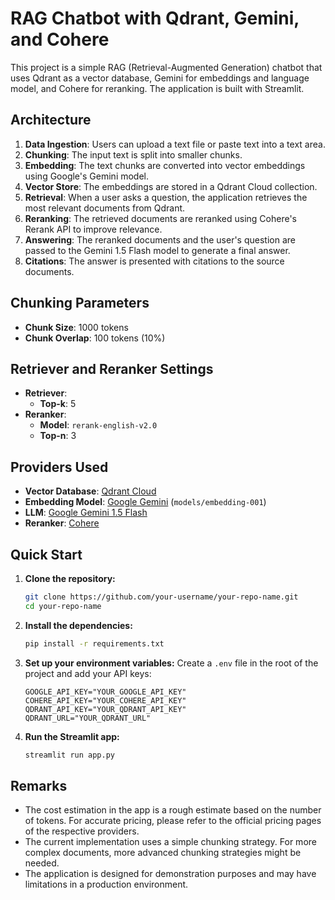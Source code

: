 # RAG Chatbot with Qdrant, Gemini, and Cohere

This project is a simple RAG (Retrieval-Augmented Generation) chatbot that uses Qdrant as a vector database, Gemini for embeddings and language model, and Cohere for reranking. The application is built with Streamlit.

## Architecture

1.  **Data Ingestion**: Users can upload a text file or paste text into a text area.
2.  **Chunking**: The input text is split into smaller chunks.
3.  **Embedding**: The text chunks are converted into vector embeddings using Google's Gemini model.
4.  **Vector Store**: The embeddings are stored in a Qdrant Cloud collection.
5.  **Retrieval**: When a user asks a question, the application retrieves the most relevant documents from Qdrant.
6.  **Reranking**: The retrieved documents are reranked using Cohere's Rerank API to improve relevance.
7.  **Answering**: The reranked documents and the user's question are passed to the Gemini 1.5 Flash model to generate a final answer.
8.  **Citations**: The answer is presented with citations to the source documents.

## Chunking Parameters

*   **Chunk Size**: 1000 tokens
*   **Chunk Overlap**: 100 tokens (10%)

## Retriever and Reranker Settings

*   **Retriever**:
    *   **Top-k**: 5
*   **Reranker**:
    *   **Model**: `rerank-english-v2.0`
    *   **Top-n**: 3

## Providers Used

*   **Vector Database**: [Qdrant Cloud](https://qdrant.tech/cloud/)
*   **Embedding Model**: [Google Gemini](https://ai.google.dev/) (`models/embedding-001`)
*   **LLM**: [Google Gemini 1.5 Flash](https://ai.google.dev/)
*   **Reranker**: [Cohere](https://cohere.com/)

## Quick Start

1.  **Clone the repository:**
    ```bash
    git clone https://github.com/your-username/your-repo-name.git
    cd your-repo-name
    ```

2.  **Install the dependencies:**
    ```bash
    pip install -r requirements.txt
    ```

3.  **Set up your environment variables:**
    Create a `.env` file in the root of the project and add your API keys:
    ```
    GOOGLE_API_KEY="YOUR_GOOGLE_API_KEY"
    COHERE_API_KEY="YOUR_COHERE_API_KEY"
    QDRANT_API_KEY="YOUR_QDRANT_API_KEY"
    QDRANT_URL="YOUR_QDRANT_URL"
    ```

4.  **Run the Streamlit app:**
    ```bash
    streamlit run app.py
    ```

## Remarks

*   The cost estimation in the app is a rough estimate based on the number of tokens. For accurate pricing, please refer to the official pricing pages of the respective providers.
*   The current implementation uses a simple chunking strategy. For more complex documents, more advanced chunking strategies might be needed.
*   The application is designed for demonstration purposes and may have limitations in a production environment.
